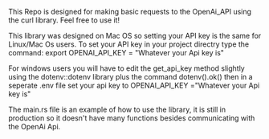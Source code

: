 This Repo is designed for making basic requests to the OpenAi_API using the curl library. Feel free to use it!

This library was designed on Mac OS so setting your API key is the same for Linux/Mac Os users.
  To set your API key in your project directry type the command: export OPENAI_API_KEY = "Whatever your Api key is"

For windows users you will have to edit the get_api_key method slightly using the dotenv::dotenv library plus the command dotenv().ok()
then in a seperate .env file set your api key to OPENAI_API_KEY ="Whatever your Api key is"

The main.rs file is an example of how to use the library, it is still in production so it doesn't have many functions besides communicating with the OpenAi Api.

